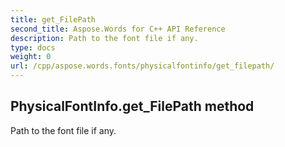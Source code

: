 ```yaml
---
title: get_FilePath
second_title: Aspose.Words for C++ API Reference
description: Path to the font file if any. 
type: docs
weight: 0
url: /cpp/aspose.words.fonts/physicalfontinfo/get_filepath/
---
```

## PhysicalFontInfo.get_FilePath method


Path to the font file if any. 

